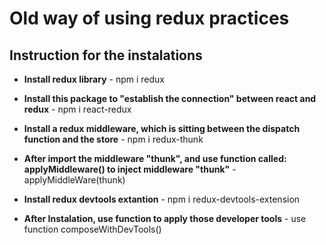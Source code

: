 # Old way of using redux practices

## Instruction for the instalations

- **Install redux library** - npm i redux

- **Install this package to "establish the connection" between react and redux** - npm i react-redux

- **Install a redux middleware, which is sitting between the dispatch function and the store** - npm i redux-thunk

- **After import the middleware "thunk", and use function called: applyMiddleware() to inject middleware "thunk"** - applyMiddleWare(thunk)

- **Install redux devtools extantion** - npm i redux-devtools-extension

- **After Instalation, use function to apply those developer tools** - use function composeWithDevTools()
